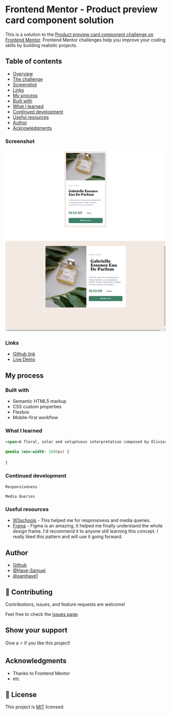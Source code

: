 # Frontend Mentor - Product preview card component solution

This is a solution to the [Product preview card component challenge on Frontend Mentor](https://www.frontendmentor.io/challenges/product-preview-card-component-GO7UmttRfa). Frontend Mentor challenges help you improve your coding skills by building realistic projects. 

## Table of contents
  - [Overview](#overview)
  - [The challenge](#the-challenge)
  - [Screenshot](#screenshot)
  - [Links](#links)
  - [My process](#my-process)
  - [Built with](#built-with)
  - [What I learned](#what-i-learned)
  - [Continued development](#continued-development)
  - [Useful resources](#useful-resources)
  - [Author](#author)
  - [Acknowledgments](#acknowledgments)


### Screenshot

![Screenshot](./images/mobile-version.png)
![Screenshot](./images/DesktopVersion.png)

### Links

- [Github link](https://github.com/Have-Samuel/product-preview-card-component)
- [Live Demo](https://darling-lsatoen.netlify.app/)

## My process

### Built with

- Semantic HTML5 markup
- CSS custom properties
- Flexbox
- Mobile-first workflow

### What I learned

```html
<span>A floral, solar and voluptuous interpretation composed by Olivier Polge, Perfumer-Creator for the House of CHANEL.</span>
```
```css
@media (min-width: 1000px) {

}
```

### Continued development
```
Responsiveness

```
```
Media Queries

```

### Useful resources

- [W3schools](https://www.w3schools.com/) - This helped me for responsivess and media queries.
- [Figma](https://www.figma.com/) - Figma is an amazing, it helped me finally understand the whole design frame. I'd recommend it to anyone still learning this concept. I really liked this pattern and will use it going forward.

## Author

- [Github](https://github.com/Have-Samuel)
- [@Have-Samuel](https://www.frontendmentor.io/profile/Have-Samuel)
- [@samhave1](https://twitter.com/samhave1)

## 🤝 Contributing

Contributions, issues, and feature requests are welcome!

Feel free to check the [issues page](https://github.com/Have-Samuel/product-preview-card-component/issues).

## Show your support

Give a ⭐️ if you like this project!

## Acknowledgments

- Thanks to Frontend Mentor
- etc

## 📝 License

This project is [MIT](./MIT.md) licensed.